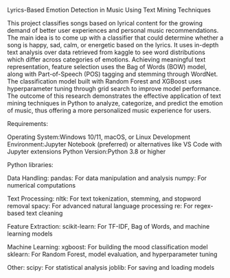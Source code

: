 Lyrics-Based Emotion Detection in Music Using Text Mining Techniques

This project classifies songs based on lyrical content for the growing demand of better user experiences and personal music recommendations. The main idea is to come up with a classifier that could determine whether a song is happy, sad, calm, or energetic based on the lyrics. It uses in-depth text analysis over data retrieved from kaggle to see word distributions which differ across categories of emotions. Achieving meaningful text representation, feature selection uses the Bag of Words (BOW) model, along with Part-of-Speech (POS) tagging and stemming through WordNet. The classification model built with Random Forest and XGBoost uses hyperparameter tuning through grid search to improve model performance. The outcome of this research demonstrates the effective application of text mining techniques in Python to analyze, categorize, and predict the emotion of music, thus offering a more personalized music experience for users.

Requirements:

Operating System:Windows 10/11, macOS, or Linux
Development Environment:Jupyter Notebook (preferred) or alternatives like VS Code with Jupyter extensions
Python Version:Python 3.8 or higher


Python libraries:

Data Handling:
pandas: For data manipulation and analysis
numpy: For numerical computations

Text Processing:
nltk: For text tokenization, stemming, and stopword removal
spacy: For advanced natural language processing
re: For regex-based text cleaning

Feature Extraction:
scikit-learn: For TF-IDF, Bag of Words, and machine learning models

Machine Learning:
xgboost: For building the mood classification model
sklearn: For Random Forest, model evaluation, and hyperparameter tuning

Other:
scipy: For statistical analysis
joblib: For saving and loading models

